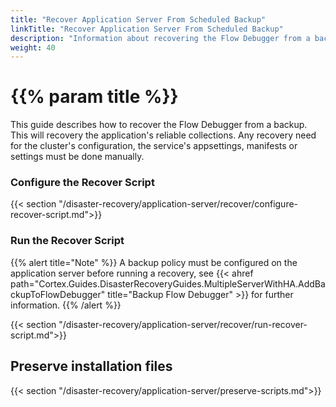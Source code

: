 ```yaml
---
title: "Recover Application Server From Scheduled Backup"
linkTitle: "Recover Application Server From Scheduled Backup"
description: "Information about recovering the Flow Debugger from a backup."
weight: 40
---
```


# {{% param title %}}

This guide describes how to recover the Flow Debugger from a backup. This will recovery the application's reliable collections. Any recovery need for the cluster's configuration, the service's appsettings, manifests or settings must be done manually.

### Configure the Recover Script

{{< section "/disaster-recovery/application-server/recover/configure-recover-script.md">}}

### Run the Recover Script

{{% alert title="Note" %}}
A backup policy must be configured on the application server before running a recovery, see {{< ahref path="Cortex.Guides.DisasterRecoveryGuides.MultipleServerWithHA.AddBackupToFlowDebugger" title="Backup Flow Debugger" >}} for further information.
{{% /alert %}}

{{< section "/disaster-recovery/application-server/recover/run-recover-script.md">}}

## Preserve installation files

{{< section "/disaster-recovery/application-server/preserve-scripts.md">}}
